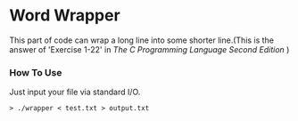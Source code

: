 Word Wrapper
===

This part of code can wrap a long line into some shorter line.(This is the answer of 'Exercise 1-22' in *The C Programming Language Second Edition* )

### How To Use
Just input your file via standard I/O.

    > ./wrapper < test.txt > output.txt

